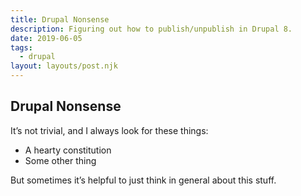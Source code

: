 ```yaml
---
title: Drupal Nonsense
description: Figuring out how to publish/unpublish in Drupal 8.
date: 2019-06-05
tags:
  - drupal
layout: layouts/post.njk
---
```


## Drupal Nonsense

It’s not trivial, and I always look for these things:

* A hearty constitution
* Some other thing

But sometimes it’s helpful to just think in general about this stuff.